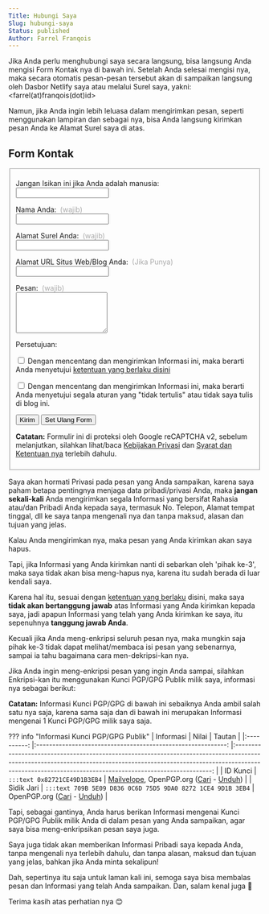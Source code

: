 ```yaml
---
Title: Hubungi Saya
Slug: hubungi-saya
Status: published
Author: Farrel Franqois
---
```


<style>
    article input[type="text"], article input[type="email"], article input[type="url"] {
      width: 50%;
      box-sizing: border-box;
      margin-bottom: .75em;
    }

    article textarea {
      width: 50%;
      box-sizing: border-box;
      margin-bottom: .75em;
    }

    label.guide-text {
      color: #AAA;
      margin-left: .25em;
      font-weight: 400;
    }

    article p.hidden {
      display: none;
      visibility: hidden;
      opacity: 0;
    }

    details.info table {
      margin-left:auto; 
      margin-right:auto;
    }
</style>

Jika Anda perlu menghubungi saya secara langsung, bisa langsung Anda mengisi Form Kontak nya di bawah ini. Setelah Anda selesai mengisi nya, maka secara otomatis pesan-pesan tersebut akan di sampaikan langsung oleh Dasbor Netlify saya atau melalui Surel saya, yakni: &lt;farrel(at)franqois(dot)id&gt;

Namun, jika Anda ingin lebih leluasa dalam mengirimkan pesan, seperti menggunakan lampiran dan sebagai nya, bisa Anda langsung kirimkan pesan Anda ke Alamat Surel saya di atas.

## Form Kontak

<form name="contact" class="contact-form" id="contact-form" method="POST" data-netlify="true" netlify-recaptcha="true" netlify-honeypot="required_field">
    <fieldset>
        <p class="hidden">
          <label>Jangan Isikan ini jika Anda adalah manusia: </label><br>
          <input name="required_field" />
        </p>
        <p>
          <label>Nama Anda: </label> <label class="guide-text">(wajib)</label><br>
          <input type="text" name="name" required />
        </p>
        <p>
          <label>Alamat Surel Anda:</label> <label class="guide-text">(wajib)</label><br>
          <input type="email" name="email" required />
        </p>
        <p>
          <label>Alamat URL Situs Web/Blog Anda: <label class="guide-text">(Jika Punya)</label><br>
          <input type="url" name="url" />
        </p>
        <p>
          <label>Pesan: </label> <label class="guide-text">(wajib)</label><br>
          <textarea name="message" rows="5" required></textarea>
        </p>
        <p>
          <label>Persetujuan: </label>
          <p>
            <input type="checkbox" name="terms" value="agree" required> <label>Dengan mencentang dan mengirimkan Informasi ini, maka berarti Anda menyetujui <a href="https://farrel.franqois.id/ketentuan-hukum-dan-sanggahan">ketentuan yang berlaku disini</a></label>
          </p>
          <p>
            <input type="checkbox" name="morality" value="agree" required> <label>Dengan mencentang dan mengirimkan Informasi ini, maka berarti Anda menyetujui segala aturan yang "tidak tertulis" atau tidak saya tulis di blog ini.</label>
          </p>
        </p>
        <div class="g-recaptcha" data-sitekey="6Ldh-TAUAAAAAE468ek0vOM2Mc-BSsKFbA-XkErJ" data-callback="onSubmit">
        </div>
        <p>
          <button type="submit" id="submit">Kirim</button> 
          <button type="reset">Set Ulang Form</button>
        </p>
        <p>
          <label style="font-weight: bold;">Catatan:</label> Formulir ini di proteksi oleh Google reCAPTCHA v2, sebelum melanjutkan, silahkan lihat/baca <a class="p__a" href="https://policies.google.com/privacy" target="_blank" rel="external">Kebijakan Privasi</a> dan <a class="p__a" href="https://policies.google.com/terms" target="_blank" rel="external">Syarat dan Ketentuan nya</a> terlebih dahulu.
        </p>
    </fieldset>
</form>

Saya akan hormati Privasi pada pesan yang Anda sampaikan, karena saya paham betapa pentingnya menjaga data pribadi/privasi Anda, maka **jangan sekali-kali** Anda mengirimkan segala Informasi yang bersifat Rahasia atau/dan Pribadi Anda kepada saya, termasuk No. Telepon, Alamat tempat tinggal, dll ke saya tanpa mengenali nya dan tanpa maksud, alasan dan tujuan yang jelas. 

Kalau Anda mengirimkan nya, maka pesan yang Anda kirimkan akan saya hapus. 

Tapi, jika Informasi yang Anda kirimkan nanti di sebarkan oleh 'pihak ke-3', maka saya tidak akan bisa meng-hapus nya, karena itu sudah berada di luar kendali saya. 

Karena hal itu, sesuai dengan [ketentuan yang berlaku]({filename}/pages/ketentuan-hukum-dan-sanggahan.md) disini, maka saya **tidak akan bertanggung jawab** atas Informasi yang Anda kirimkan kepada saya, jadi apapun Informasi yang telah yang Anda kirimkan ke saya, itu sepenuhnya **tanggung jawab Anda**.

Kecuali jika Anda meng-enkripsi seluruh pesan nya, maka mungkin saja pihak ke-3 tidak dapat melihat/membaca isi pesan yang sebenarnya, sampai ia tahu bagaimana cara men-dekripsi-kan nya.

Jika Anda ingin meng-enkripsi pesan yang ingin Anda sampai, silahkan Enkripsi-kan itu menggunakan Kunci PGP/GPG Publik milik saya, informasi nya sebagai berikut:

**Catatan:** Informasi Kunci PGP/GPG di bawah ini sebaiknya Anda ambil salah satu nya saja, karena sama saja dan di bawah ini merupakan Informasi mengenai 1 Kunci PGP/GPG milik saya saja.

??? info "Informasi Kunci PGP/GPG Publik"
    | Informasi 	| Nilai 	| Tautan 	|
    |:----------:	|:-----------------------------------------------------------:	|:-----------------------------------------------------------------------------------------------------------------------------------------------------------------------------------------------------------------------------------:	|
    | ID Kunci 	| `:::text 0x82721CE49D1B3EB4` 	| [Mailvelope](https://keys.mailvelope.com/pks/lookup?op=get&search=0x82721CE49D1B3EB4), OpenPGP.org ([Cari](https://keys.openpgp.org/search?q=0x82721CE49D1B3EB4) - [Unduh](https://keys.openpgp.org/vks/v1/by-keyid/0x82721CE49D1B3EB4)) 	|
    | Sidik Jari 	| `:::text 709B 5E09 D836 0C6D 75D5 9DA0 8272 1CE4 9D1B 3EB4` 	| OpenPGP.org ([Cari](https://keys.openpgp.org/search?q=709B5E09D8360C6D75D59DA082721CE49D1B3EB4) - [Unduh](https://keys.openpgp.org/vks/v1/by-fingerprint/709B5E09D8360C6D75D59DA082721CE49D1B3EB4)) 	|

Tapi, sebagai gantinya, Anda harus berikan Informasi mengenai Kunci PGP/GPG Publik milik Anda di dalam pesan yang Anda sampaikan, agar saya bisa meng-enkripsikan pesan saya juga.

Saya juga tidak akan memberikan Informasi Pribadi saya kepada Anda, tanpa mengenali nya terlebih dahulu, dan tanpa alasan, maksud dan tujuan yang jelas, bahkan jika Anda minta sekalipun!

Dah, sepertinya itu saja untuk laman kali ini, semoga saya bisa membalas pesan dan Informasi yang telah Anda sampaikan. Dan, salam kenal juga :slightly_smiling_face:

Terima kasih atas perhatian nya :blush:
